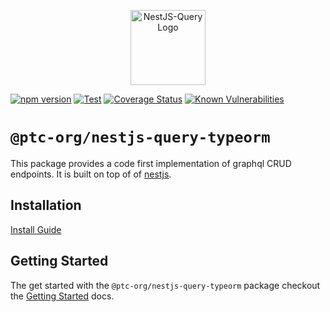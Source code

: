 <p align="center">
  <a href="https://la-patate-du-coin.github.io/nestjs-query" target="blank"><img src="https://la-patate-du-coin.github.io/nestjs-query/img/logo.svg" width="120" alt="NestJS-Query Logo" /></a>
</p>

[![npm version](https://img.shields.io/npm/v/@ptc-org/nestjs-query-typeorm.svg)](https://www.npmjs.org/package/@ptc-org/nestjs-query-graphql)
[![Test](https://github.com/La-patate-du-coin/nestjs-query/workflows/Test/badge.svg?branch=master)](https://github.com/La-patate-du-coin/nestjs-query/actions?query=workflow%3ATest+and+branch%3Amaster+)
[![Coverage Status](https://codecov.io/gh/La-patate-du-coin/nestjs-query/branch/master/graph/badge.svg?token=29EX71ID2P)](https://codecov.io/gh/La-patate-du-coin/nestjs-query)
[![Known Vulnerabilities](https://snyk.io/test/github/La-patate-du-coin/nestjs-query/badge.svg?targetFile=packages/query-typeorm/package.json)](https://snyk.io/test/github/La-patate-du-coin/nestjs-query?targetFile=packages/query-typeorm/package.json)

# `@ptc-org/nestjs-query-typeorm`

This package provides a code first implementation of graphql CRUD endpoints. It is built on top of of [nestjs](https://nestjs.com/).

## Installation

[Install Guide](https://la-patate-du-coin.github.io/nestjs-query/docs/introduction/install)

## Getting Started

The get started with the `@ptc-org/nestjs-query-typeorm` package checkout
the [Getting Started](https://la-patate-du-coin.github.io/nestjs-query/docs/persistence/typeorm/getting-started) docs.
